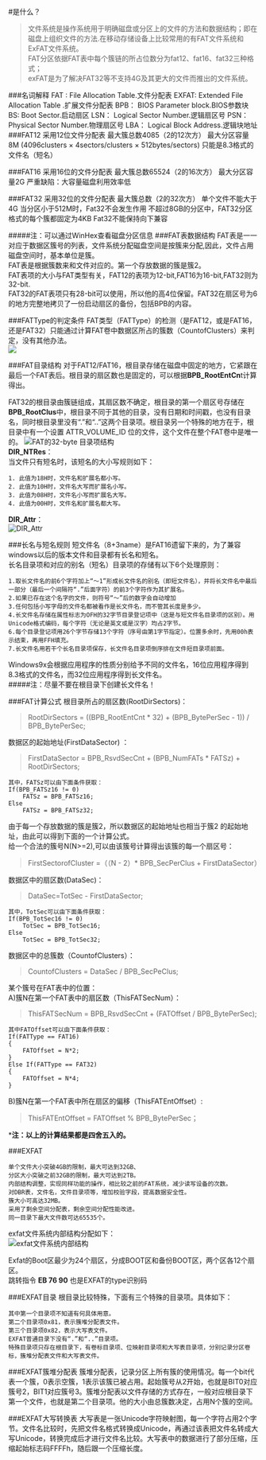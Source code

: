 #是什么？
> 文件系统是操作系统用于明确磁盘或分区上的文件的方法和数据结构；即在磁盘上组织文件的方法.在移动存储设备上比较常用的有FAT文件系统和ExFAT文件系统。  
>  FAT分区依据FAT表中每个簇链的所占位数分为fat12、fat16、fat32三种格式；  
> exFAT是为了解决FAT32等不支持4G及其更大的文件而推出的文件系统。

###名词解释
	FAT :   File Allocation Table.文件分配表
    EXFAT:  Extended File Allocation Table .扩展文件分配表
    BPB：   BIOS Parameter block.BIOS参数块
    BS:     Boot Sector.启动扇区
    LSN：   Logical Sector Number.逻辑扇区号
    PSN：   Physical Sector Number.物理扇区号
    LBA：   Logical Block Address.逻辑块地址
###FAT12
	采用12位文件分配表
	最大簇总数4085（2的12次方）
	最大分区容量8M (4096clusters × 4sectors/clusters × 512bytes/sectors)
	只能是8.3格式的文件名（短名）

###FAT16
	采用16位的文件分配表
	最大簇总数65524（2的16次方）
	最大分区容量2G
	严重缺陷：大容量磁盘利用效率低

###FAT32
	采用32位的文件分配表
	最大簇总数（2的32次方）
	单个文件不能大于4G
	当分区小于512M时，Fat32不会发生作用
	不超过8GB的分区中，FAT32分区格式的每个簇都固定为4KB
	Fat32不能保持向下兼容

#####注：可以通过WinHex查看磁盘分区信息
###FAT表数据结构
FAT表是一一对应于数据区簇号的列表，文件系统分配磁盘空间是按簇来分配,因此，文件占用磁盘空间时，基本单位是簇。  
FAT表是根据簇数来和文件对应的。第一个存放数据的簇是簇2。  
FAT表项的大小与FAT类型有关，FAT12的表项为12-bit,FAT16为16-bit,FAT32则为32-bit.  
FAT32的FAT表项只有28-bit可以使用，所以他的高4位保留。FAT32在扇区号为6的地方完整地拷贝了一份启动扇区的备份，包括BPB的内容。  

###FATType的判定条件
FAT类型（FATType）的检测（是FAT12，或是FAT16，还是FAT32）只能通过计算FAT卷中数据区所占的簇数（CountofClusters）来判定，没有其他办法。  
![](http://i.imgur.com/vsK8Eha.png)

###FAT目录结构
对于FAT12/FAT16，根目录存储在磁盘中固定的地方，它紧跟在最后一个FAT表后。根目录的扇区数也是固定的，可以根据**BPB_RootEntCn**t计算得出。  

FAT32的根目录由簇链组成，其扇区数不确定，根目录的第一个扇区号存储在**BPB_RootClus**中，根目录不同于其他的目录，没有日期和时间戳，也没有目录名，同时根目录里没有“.”和“..”这两个目录项。根目录另一个特殊的地方在于，根目录中有一个设置 ATTR_VOLUME_ID 位的文件，这个文件在整个FAT卷中是唯一的。
![FAT的32-byte 目录项结构](http://i.imgur.com/fvgsOVG.png)  
**DIR_NTRes**：  
当文件只有短名时，该短名的大小写规则如下：

	1. 此值为18H时，文件名和扩展名都小写。
	2. 此值为10H时，文件名大写而扩展名小写。
	3. 此值为08H时，文件名小写而扩展名大写。
	4. 此值为00H时，文件名和扩展名都大写。
**DIR_Attr**：  
![DIR_Attr](http://i.imgur.com/LTZnqMs.png)  


###长名与短名规则
短文件名（8+3name）是FAT16遗留下来的，为了兼容windows以后的版本文件和目录都有长名和短名。  
长名目录项和对应的别名（短名）目录项的存储有以下6个处理原则：  

	1.取长文件名的前6个字符加上“～1”形成长文件名的别名（即短文件名），并将长文件名中最后一部分（最后一个间隔符“.”后面字符）的前3个字符作为其扩展名。  
	2.如果已存在这个名字的文件，则符号“～”后的数字会自动增加  
	3.任何包括小写字母的文件名都被看作是长文件名，而不管其长度是多少。  
	4.长文件名存储在属性标志为OFH的32字节目录登记项中（这是与短文件名目录项的区别）。用Unicode格式编码，每个字符（无论是英文或是汉字）均占2字节。  
	6.每个目录登记项用26个字节存储13个字符（序号由第1字节指定）。位置多余时，先用00h表示结束，再用FFH填充。  
	7.长文件名用若干个长名目录项保存，长文件名目录项倒序排在文件短目录项前面。  
Windows9x会根据应用程序的性质分别给予不同的文件名，16位应用程序得到8.3格式的文件名，而32位应用程序得到长文件名。  
#####注：尽量不要在根目录下创建长文件名！

###FAT计算公式
根目录所占的扇区数(RootDirSectors)：  
> RootDirSectors = ((BPB_RootEntCnt * 32) + (BPB_BytePerSec - 1)) / BPB_BytePerSec;  

数据区的起始地址(FirstDataSector) ：  
> FirstDataSector = BPB_RsvdSecCnt + (BPB_NumFATs * FATSz) + RootDirSectors;  

	其中，FATSz可以由下面条件获取：  
	If(BPB_FATSz16 != 0)  
		FATSz = BPB_FATSz16;  
	Else  
		FATSz = BPB_FATSz32;  

由于每一个存放数据的簇是簇2，所以数据区的起始地址也相当于簇2 的起始地址，由此可以得到下面的一个计算公式。  
给一个合法的簇号N(N>=2),可以由该簇号计算得出该簇的每一个扇区号：  
> FirstSectorofCluster =（（N - 2）* BPB_SecPerClus + FirstDataSector）  

数据区中的扇区数(DataSec)：  
> DataSec=TotSec - FirstDataSector;  

	其中，TotSec可以由下面条件获取：
	If(BPB_TotSec16 != 0)
		TotSec = BPB_TotSec16;
	Else
		TotSec = BPB_TotSec32;

数据区中的总簇数（CountofClusters）：  
> CountofClusters = DataSec / BPB_SecPeClus;  

某个簇号在FAT表中的位置：  
A)簇N在第一个FAT表中的扇区数（ThisFATSecNum）：  
> ThisFATSecNum = BPB_RsvdSecCnt + (FATOffset / BPB_BytePerSec);  

	其中FATOffset可以由下面条件获取：
	If(FATType == FAT16)
	{
		FATOffset = N*2;
	}
	Else If(FATType == FAT32)
	{
	 	FATOffset = N*4;
	}
B)簇N在第一个FAT表中所在扇区的偏移（ThisFATEntOffset）:  
> ThisFATEntOffset = FATOffset % BPB_BytePerSec；  

***注：以上的计算结果都是四舍五入的。**

###EXFAT

	单个文件大小突破4GB的限制，最大可达到32GB、
	分区大小突破之前32GB的限制，最大可达到2TB。
	内部结构调整，实现同样功能的操作，相比较之前的FAT系统，减少读写设备的次数。
	对DBR表，文件名，文件目录项等，增加校验字段，提高数据安全性。
	簇大小可高达32MB。
	采用了剩余空间分配表，剩余空间分配性能改进。
	同一目录下最大文件数可达65535个。
exfat文件系统内部结构分配如下：  
![exfat文件系统内部结构](http://i.imgur.com/a3DZO4b.png)  

Exfat的Boot区最少为24个扇区，分成BOOT区和备份BOOT区，两个区各12个扇区。  
跳转指令 **EB 76 90** 也是EXFAT的type识别码  

###EXFAT目录
根目录比较特殊，下面有三个特殊的目录项。具体如下： 

	其中第一个目录项不知道有何具体用意。
	第二个目录项0x81，表示簇堆分配表文件。
	第三个目录项0x82，表示大写表文件。
	EXFAT普通目录下没有“.”和“..”目录项。
	特殊目录项只存在根目录下，有卷标目录项、位映射目录项和大写表目录项，分别记录分区卷标，簇堆分配表文件和大写表文件。

###EXFAT簇堆分配表
簇堆分配表，记录分区上所有簇的使用情况。每一个bit代表一个簇，0表示空簇，1表示该簇已被占用。起始簇号从2开始，也就是BIT0对应簇号2，BIT1对应簇号3。簇堆分配表以文件存储的方式存在，一般对应根目录下第一个文件，也就是第二个目录项。他的大小由总簇数决定，占用N个簇的空间。   

###EXFAT大写转换表
大写表是一张Unicode字符映射图，每一个字符占用2个字节。文件名比较时，先把文件名格式转换成Unicode，再通过该表把文件名转成大写Unicode，转换完成后才进行文件名比较。大写表中的数据进行了部分压缩，压缩起始标志码FFFFh，随后跟一个压缩长度。